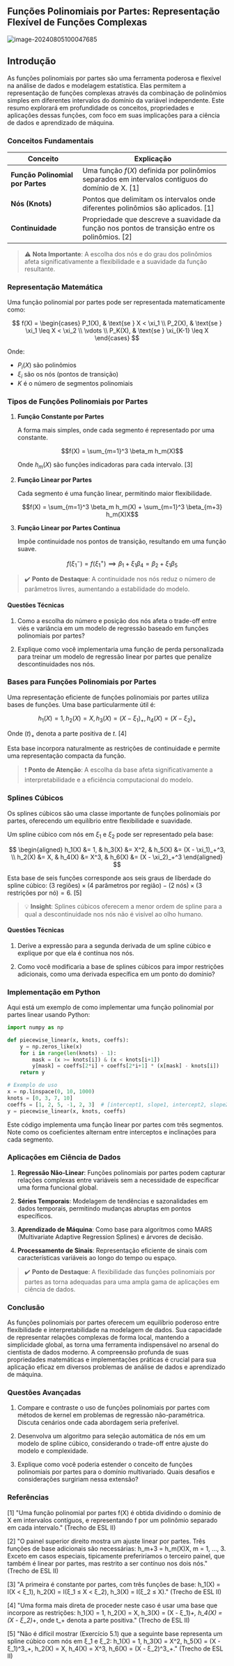 ## Funções Polinomiais por Partes: Representação Flexível de Funções Complexas

![image-20240805100047685](C:\Users\diego.rodrigues\AppData\Roaming\Typora\typora-user-images\image-20240805100047685.png)

## Introdução

As funções polinomiais por partes são uma ferramenta poderosa e flexível na análise de dados e modelagem estatística. Elas permitem a representação de funções complexas através da combinação de polinômios simples em diferentes intervalos do domínio da variável independente. Este resumo explorará em profundidade os conceitos, propriedades e aplicações dessas funções, com foco em suas implicações para a ciência de dados e aprendizado de máquina.

### Conceitos Fundamentais

| Conceito                         | Explicação                                                   |
| -------------------------------- | ------------------------------------------------------------ |
| **Função Polinomial por Partes** | Uma função $f(X)$ definida por polinômios separados em intervalos contíguos do domínio de X. [1] |
| **Nós (Knots)**                  | Pontos que delimitam os intervalos onde diferentes polinômios são aplicados. [1] |
| **Continuidade**                 | Propriedade que descreve a suavidade da função nos pontos de transição entre os polinômios. [2] |

> ⚠️ **Nota Importante**: A escolha dos nós e do grau dos polinômios afeta significativamente a flexibilidade e a suavidade da função resultante.

### Representação Matemática

Uma função polinomial por partes pode ser representada matematicamente como:

$$
f(X) = \begin{cases}
P_1(X), & \text{se } X < \xi_1 \\
P_2(X), & \text{se } \xi_1 \leq X < \xi_2 \\
\vdots \\
P_K(X), & \text{se } \xi_{K-1} \leq X
\end{cases}
$$

Onde:
- $P_i(X)$ são polinômios
- $\xi_i$ são os nós (pontos de transição)
- $K$ é o número de segmentos polinomiais

### Tipos de Funções Polinomiais por Partes

1. **Função Constante por Partes**
   
   A forma mais simples, onde cada segmento é representado por uma constante.

   $$f(X) = \sum_{m=1}^3 \beta_m h_m(X)$$
   
   Onde $h_m(X)$ são funções indicadoras para cada intervalo. [3]

2. **Função Linear por Partes**
   
   Cada segmento é uma função linear, permitindo maior flexibilidade.

   $$f(X) = \sum_{m=1}^3 \beta_m h_m(X) + \sum_{m=1}^3 \beta_{m+3} h_m(X)X$$

3. **Função Linear por Partes Contínua**
   
   Impõe continuidade nos pontos de transição, resultando em uma função suave.

   $$f(\xi_1^-) = f(\xi_1^+) \implies \beta_1 + \xi_1\beta_4 = \beta_2 + \xi_1\beta_5$$

> ✔️ **Ponto de Destaque**: A continuidade nos nós reduz o número de parâmetros livres, aumentando a estabilidade do modelo.

#### Questões Técnicas

1. Como a escolha do número e posição dos nós afeta o trade-off entre viés e variância em um modelo de regressão baseado em funções polinomiais por partes?

2. Explique como você implementaria uma função de perda personalizada para treinar um modelo de regressão linear por partes que penalize descontinuidades nos nós.

### Bases para Funções Polinomiais por Partes

Uma representação eficiente de funções polinomiais por partes utiliza bases de funções. Uma base particularmente útil é:

$$
h_1(X) = 1, h_2(X) = X, h_3(X) = (X - \xi_1)_+, h_4(X) = (X - \xi_2)_+
$$

Onde $(t)_+$ denota a parte positiva de $t$. [4]

Esta base incorpora naturalmente as restrições de continuidade e permite uma representação compacta da função.

> ❗ **Ponto de Atenção**: A escolha da base afeta significativamente a interpretabilidade e a eficiência computacional do modelo.

### Splines Cúbicos

Os splines cúbicos são uma classe importante de funções polinomiais por partes, oferecendo um equilíbrio entre flexibilidade e suavidade.

Um spline cúbico com nós em $\xi_1$ e $\xi_2$ pode ser representado pela base:

$$
\begin{aligned}
h_1(X) &= 1, & h_3(X) &= X^2, & h_5(X) &= (X - \xi_1)_+^3, \\
h_2(X) &= X, & h_4(X) &= X^3, & h_6(X) &= (X - \xi_2)_+^3
\end{aligned}
$$

Esta base de seis funções corresponde aos seis graus de liberdade do spline cúbico: $(3 \text{ regiões}) \times (4 \text{ parâmetros por região}) - (2 \text{ nós}) \times (3 \text{ restrições por nó}) = 6$. [5]

> 💡 **Insight**: Splines cúbicos oferecem a menor ordem de spline para a qual a descontinuidade nos nós não é visível ao olho humano.

#### Questões Técnicas

1. Derive a expressão para a segunda derivada de um spline cúbico e explique por que ela é contínua nos nós.

2. Como você modificaria a base de splines cúbicos para impor restrições adicionais, como uma derivada específica em um ponto do domínio?

### Implementação em Python

Aqui está um exemplo de como implementar uma função polinomial por partes linear usando Python:

```python
import numpy as np

def piecewise_linear(x, knots, coeffs):
    y = np.zeros_like(x)
    for i in range(len(knots) - 1):
        mask = (x >= knots[i]) & (x < knots[i+1])
        y[mask] = coeffs[2*i] + coeffs[2*i+1] * (x[mask] - knots[i])
    return y

# Exemplo de uso
x = np.linspace(0, 10, 1000)
knots = [0, 3, 7, 10]
coeffs = [1, 2, 5, -1, 2, 3]  # [intercept1, slope1, intercept2, slope2, intercept3, slope3]
y = piecewise_linear(x, knots, coeffs)
```

Este código implementa uma função linear por partes com três segmentos. Note como os coeficientes alternam entre interceptos e inclinações para cada segmento.

### Aplicações em Ciência de Dados

1. **Regressão Não-Linear**: Funções polinomiais por partes podem capturar relações complexas entre variáveis sem a necessidade de especificar uma forma funcional global.

2. **Séries Temporais**: Modelagem de tendências e sazonalidades em dados temporais, permitindo mudanças abruptas em pontos específicos.

3. **Aprendizado de Máquina**: Como base para algoritmos como MARS (Multivariate Adaptive Regression Splines) e árvores de decisão.

4. **Processamento de Sinais**: Representação eficiente de sinais com características variáveis ao longo do tempo ou espaço.

> ✔️ **Ponto de Destaque**: A flexibilidade das funções polinomiais por partes as torna adequadas para uma ampla gama de aplicações em ciência de dados.

### Conclusão

As funções polinomiais por partes oferecem um equilíbrio poderoso entre flexibilidade e interpretabilidade na modelagem de dados. Sua capacidade de representar relações complexas de forma local, mantendo a simplicidade global, as torna uma ferramenta indispensável no arsenal do cientista de dados moderno. A compreensão profunda de suas propriedades matemáticas e implementações práticas é crucial para sua aplicação eficaz em diversos problemas de análise de dados e aprendizado de máquina.

### Questões Avançadas

1. Compare e contraste o uso de funções polinomiais por partes com métodos de kernel em problemas de regressão não-paramétrica. Discuta cenários onde cada abordagem seria preferível.

2. Desenvolva um algoritmo para seleção automática de nós em um modelo de spline cúbico, considerando o trade-off entre ajuste do modelo e complexidade.

3. Explique como você poderia estender o conceito de funções polinomiais por partes para o domínio multivariado. Quais desafios e considerações surgiriam nessa extensão?

### Referências

[1] "Uma função polinomial por partes f(X) é obtida dividindo o domínio de X em intervalos contíguos, e representando f por um polinômio separado em cada intervalo." (Trecho de ESL II)

[2] "O painel superior direito mostra um ajuste linear por partes. Três funções de base adicionais são necessárias: h_m+3 = h_m(X)X, m = 1, ..., 3. Exceto em casos especiais, tipicamente preferiríamos o terceiro painel, que também é linear por partes, mas restrito a ser contínuo nos dois nós." (Trecho de ESL II)

[3] "A primeira é constante por partes, com três funções de base: h_1(X) = I(X < ξ_1), h_2(X) = I(ξ_1 ≤ X < ξ_2), h_3(X) = I(ξ_2 ≤ X)." (Trecho de ESL II)

[4] "Uma forma mais direta de proceder neste caso é usar uma base que incorpore as restrições: h_1(X) = 1, h_2(X) = X, h_3(X) = (X - ξ_1)_+, h_4(X) = (X - ξ_2)_+, onde t_+ denota a parte positiva." (Trecho de ESL II)

[5] "Não é difícil mostrar (Exercício 5.1) que a seguinte base representa um spline cúbico com nós em ξ_1 e ξ_2: h_1(X) = 1, h_3(X) = X^2, h_5(X) = (X - ξ_1)^3_+, h_2(X) = X, h_4(X) = X^3, h_6(X) = (X - ξ_2)^3_+." (Trecho de ESL II)
